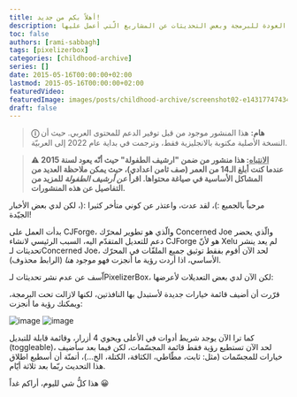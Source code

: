 ```yaml
---
title: أهلاً بكم من جديد!
description: اعلان حول العودة للبرمجة وبعض التحديثات عن المشاريع الّتي أعمل عليها.
toc: false
authors: [rami-sabbagh]
tags: [pixelizerbox]
categories: [childhood-archive]
series: []
date: 2015-05-16T00:00:00+02:00
lastmod: 2015-05-16T00:00:00+02:00
featuredVideo:
featuredImage: images/posts/childhood-archive/screenshot02-e1431774743456-825x406.png
draft: false
---
```


> **ⓘ هام:** هذا المنشور موجود من قبل توفير الدعم للمحتوى العربي. حيث أن النسخة الأصلية مكتوبة بالانجليزية فقط، وترجمت في بداية عام 2022 إلى العربيّة.

> **⚠ <u>الانتباه</u>: هذا منشور من ضمن "ارشيف الطفولة" حيث أنّه يعود لسنة 2015 عندما كنت أبلغ الـ14 من العمر (صف ثامن اعدادي)، حيث يمكن ملاحظة العديد من المشاكل الأساسية في صياغة محتواها. اقرأ _عن أرشيف الطفولة_ للمزيد من التفاصيل عن هذه المنشورات.**

مرحباً بالجميع :)، لقد عدت، واعتذر عن كوني متأخر كثيرا :(، لكن لدي بعض الأخبار الجيّدة!

بدأت العمل على CJForge، والّذي هو تطوير لمحرّك Concerned Joe والّذي يحضر دعم للتعديل المتقدّم اليه،
السبب الرئيسي لانشاء CJForge هو لأنّ Xelu لم يعد ينشر تحديثات لـConcerned Joe،
لحد الآن أقوم بفقط توثيق جميع الملفّات في المحرّك الأساسي،
اذا أردت رؤية ما أنجزت فهو موجود _هنا_ (الرابط محذوف).

اّسف عن عدم نشر تحديثات لـPixelizerBox، لكن الآن لدي بعض التعديلات لأعرضها:

قرّرت أن أضيف قائمة خيارات جديدة لأستبدل بها النافذتين، لكنها لازالت تحت البرمجة، ويمكنك رؤية ما أنجزت:

![image](/images/posts/childhood-archive/screenshot01.png)
![image](/images/posts/childhood-archive/screenshot02.png)

كما ترا الآن يوجد شريط أدوات في الأعلى ويحوي 4 أزرار، وقائمة قابلة للتبديل (toggleable)،
لحد الآن تستطيع رؤية فقط قائمة المجسّمات، لكن فيما بعد سأضيف خيارات للمجسّمات (مثل: ثابت، مطّاطي، الكثافة، الكتلة، الخ…)،
أتمنّة أن أسطيع اطلاق هذا التحديث ربّما بعد ثلاثة أيّام.

هذا كلُّ شي لليوم، أراكم غداً 😀
